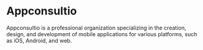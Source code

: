 # Appconsultio
Appconsultio is a professional organization specializing in the creation, design, and development of mobile applications for various platforms, such as iOS, Android, and web. 
